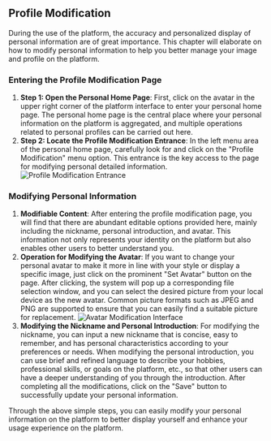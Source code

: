 ## Profile Modification

During the use of the platform, the accuracy and personalized display of personal information are of great importance. This chapter will elaborate on how to modify personal information to help you better manage your image and profile on the platform.

### Entering the Profile Modification Page

1. **Step 1: Open the Personal Home Page**: First, click on the avatar in the upper right corner of the platform interface to enter your personal home page. The personal home page is the central place where your personal information on the platform is aggregated, and multiple operations related to personal profiles can be carried out here.
2. **Step 2: Locate the Profile Modification Entrance**: In the left menu area of the personal home page, carefully look for and click on the "Profile Modification" menu option. This entrance is the key access to the page for modifying personal detailed information.
  ![Profile Modification Entrance](/portal/personal-info.png)

### Modifying Personal Information

1. **Modifiable Content**: After entering the profile modification page, you will find that there are abundant editable options provided here, mainly including the nickname, personal introduction, and avatar. This information not only represents your identity on the platform but also enables other users to better understand you.
2. **Operation for Modifying the Avatar**: If you want to change your personal avatar to make it more in line with your style or display a specific image, just click on the prominent "Set Avatar" button on the page. After clicking, the system will pop up a corresponding file selection window, and you can select the desired picture from your local device as the new avatar. Common picture formats such as JPEG and PNG are supported to ensure that you can easily find a suitable picture for replacement.
  ![Avatar Modification Interface](/portal/personal-info2.png)
3. **Modifying the Nickname and Personal Introduction**: For modifying the nickname, you can input a new nickname that is concise, easy to remember, and has personal characteristics according to your preferences or needs. When modifying the personal introduction, you can use brief and refined language to describe your hobbies, professional skills, or goals on the platform, etc., so that other users can have a deeper understanding of you through the introduction. After completing all the modifications, click on the "Save" button to successfully update your personal information.

Through the above simple steps, you can easily modify your personal information on the platform to better display yourself and enhance your usage experience on the platform. 